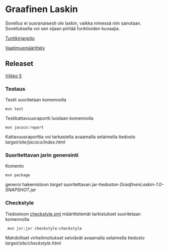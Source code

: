 # Graafinen Laskin

Sovellus ei suoranaisesti ole laskin, vaikka nimessä niin sanotaan. Sovelluksella voi sen sijaan piirtää funktioiden kuvaajia.

[Tuntikirjanpito](/Graafinen%20laskin/dokumentaatio/tuntikirjanpito.md)

[Vaatimusmäärittely](/Graafinen%20laskin/dokumentaatio/vaatimusmaarittely.md)

## Releaset

[Viikko 5](https://github.com/Mikaelpa/ot-harjoitustyo/releases/tag/Viikko5Beta)

### Testaus

Testit suoritetaan komennolla

```
mvn test
```

Testikattavuusraportti luodaan komennolla

```
mvn jacoco:report
```

Kattavuusraporttia voi tarkastella avaamalla selaimella tiedosto _target/site/jacoco/index.html_


### Suoritettavan jarin generointi

Komento

```
mvn package
```

generoi hakemistoon _target_ suoritettavan jar-tiedoston _GraafinenLaskin-1.0-SNAPSHOT.jar_


### Checkstyle

Tiedostoon [checkstyle.xml](/Graafinen%20laskin/GraafinenLaskin/checkstyle.xml) määrittelemät tarkistukset suoritetaan komennolla

```
 mvn jxr:jxr checkstyle:checkstyle
```

Mahdolliset virheilmoitukset selviävät avaamalla selaimella tiedosto _target/site/checkstyle.html_



